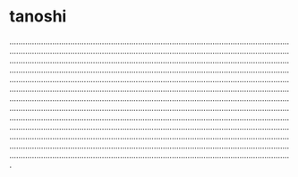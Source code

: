 # tanoshi

.............................................................................................................................................................................................................................................................................................................................................................................................................................................................................................................................................................................................................................................................................................................................................................................................................................................................................................................................................................................................................................................................................................................................................................................................................................................................................................................................................................................................................................................................................................................................................................................................................................................................................